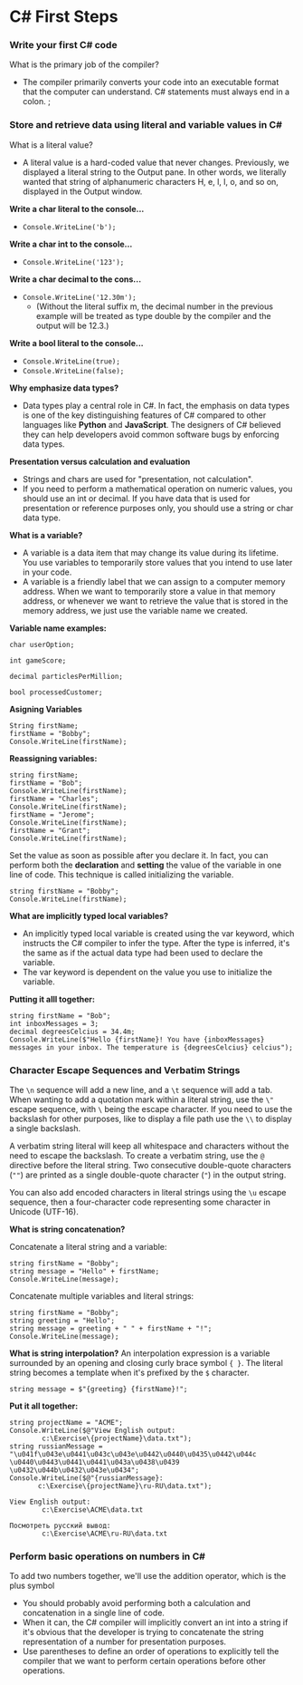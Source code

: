 # C# First Steps
### Write your first C# code
What is the primary job of the compiler?
- The compiler primarily converts your code into an executable format that the computer can understand.
C# statements must always end in a colon. ;
### Store and retrieve data using literal and variable values in C#
What is a literal value?
- A literal value is a hard-coded value that never changes. Previously, we displayed a literal string to the Output pane. In other words, we literally wanted that string of alphanumeric characters H, e, l, l, o, and so on, displayed in the Output window.

**Write a char literal to the console...**
- ```Console.WriteLine('b');```

**Write a char int to the console...**
- ```Console.WriteLine('123');```
 
**Write a char decimal to the cons...**
- ```Console.WriteLine('12.30m');```
  - (Without the literal suffix m, the decimal number in the previous example will be treated as type double by the compiler and the output will be 12.3.)

**Write a bool literal to the console...**
- ```Console.WriteLine(true);```
- ```Console.WriteLine(false);```

**Why emphasize data types?**
- Data types play a central role in C#. In fact, the emphasis on data types is one of the key distinguishing features of C# compared to other languages like **Python** and **JavaScript**. The designers of C# believed they can help developers avoid common software bugs by enforcing data types.

**Presentation versus calculation and evaluation**
- Strings and chars are used for "presentation, not calculation". 
- If you need to perform a mathematical operation on numeric values, you should use an int or decimal. If you have data that is used for presentation or reference purposes only, you should use a string or char data type.

**What is a variable?**
- A variable is a data item that may change its value during its lifetime. You use variables to temporarily store values that you intend to use later in your code. 
- A variable is a friendly label that we can assign to a computer memory address. When we want to temporarily store a value in that memory address, or whenever we want to retrieve the value that is stored in the memory address, we just use the variable name we created.

**Variable name examples:**
```
char userOption;

int gameScore;

decimal particlesPerMillion;

bool processedCustomer;
```

**Asigning Variables**
```
String firstName;
firstName = "Bobby";
Console.WriteLine(firstName);
```
**Reassigning variables:**
```
string firstName;
firstName = "Bob";
Console.WriteLine(firstName);
firstName = "Charles";
Console.WriteLine(firstName);
firstName = "Jerome";
Console.WriteLine(firstName);
firstName = "Grant";
Console.WriteLine(firstName);
```
Set the value as soon as possible after you declare it. In fact, you can perform both the **declaration** and **setting** the value of the variable in one line of code. This technique is called initializing the variable.

```
string firstName = "Bobby";
Console.WriteLine(firstName);
```
**What are implicitly typed local variables?**
- An implicitly typed local variable is created using the var keyword, which instructs the C# compiler to infer the type. After the type is inferred, it's the same as if the actual data type had been used to declare the variable.
- The var keyword is dependent on the value you use to initialize the variable.

**Putting it alll together:**
```
string firstName = "Bob";
int inboxMessages = 3;
decimal degreesCelcius = 34.4m;
Console.WriteLine($"Hello {firstName}! You have {inboxMessages} messages in your inbox. The temperature is {degreesCelcius} celcius");
```
### Character Escape Sequences and Verbatim Strings
The ```\n``` sequence will add a new line, and a ```\t``` sequence will add a tab. When wanting to add a quotation mark within a literal string, use the ```\"``` escape sequence, with ```\``` being the escape character. If you need to use the backslash for other purposes, like to display a file path use the ```\\``` to display a single backslash.

A verbatim string literal will keep all whitespace and characters without the need to escape the backslash. To create a verbatim string, use the ```@``` directive before the literal string. Two consecutive double-quote characters (```""```) are printed as a single double-quote character (```"```) in the output string.

You can also add encoded characters in literal strings using the ```\u``` escape sequence, then a four-character code representing some character in Unicode (UTF-16).

**What is string concatenation?**

Concatenate a literal string and a variable:
```
string firstName = "Bobby";
string message = "Hello" + firstName;
Console.WriteLine(message);
```
Concatenate multiple variables and literal strings:
```
string firstName = "Bobby";
string greeting = "Hello";
string message = greeting + " " + firstName + "!";
Console.WriteLine(message);
```
**What is string interpolation?**
An interpolation expression is a variable surrounded by an opening and closing curly brace symbol ```{ }```. The literal string becomes a template when it's prefixed by the ```$``` character.

```string message = $"{greeting} {firstName}!";```

**Put it all together:**
```
string projectName = "ACME";
Console.WriteLine($@"View English output:
        c:\Exercise\{projectName}\data.txt");
string russianMessage = "\u041f\u043e\u0441\u043c\u043e\u0442\u0440\u0435\u0442\u044c \u0440\u0443\u0441\u0441\u043a\u0438\u0439 \u0432\u044b\u0432\u043e\u0434";
Console.WriteLine($@"{russianMessage}:
       c:\Exercise\{projectName}\ru-RU\data.txt");
```
```
View English output:
		c:\Exercise\ACME\data.txt

Посмотреть русский вывод:
		c:\Exercise\ACME\ru-RU\data.txt
```
### Perform basic operations on numbers in C#
To add two numbers together, we'll use the addition operator, which is the plus symbol 
- You should probably avoid performing both a calculation and concatenation in a single line of code.
- When it can, the C# compiler will implicitly convert an int into a string if it's obvious that the developer is trying to concatenate the string representation of a number for presentation purposes.
- Use parentheses to define an order of operations to explicitly tell the compiler that we want to perform certain operations before other operations.
